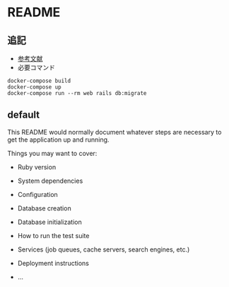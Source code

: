 # README

## 追記
- [参考文献](https://qiita.com/key_sn/items/6a04dd9a03012a691119)
- 必要コマンド
```
docker-compose build
docker-compose up
docker-compose run --rm web rails db:migrate
```

## default
This README would normally document whatever steps are necessary to get the
application up and running.

Things you may want to cover:

* Ruby version

* System dependencies

* Configuration

* Database creation

* Database initialization

* How to run the test suite

* Services (job queues, cache servers, search engines, etc.)

* Deployment instructions

* ...
